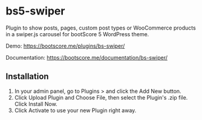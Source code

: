 # bs5-swiper

Plugin to show posts, pages, custom post types or WooCommerce products in a swiper.js carousel for bootScore 5 WordPress theme.

Demo: https://bootscore.me/plugins/bs-swiper/

Documentation: https://bootscore.me/documentation/bs-swiper/

## Installation

1. In your admin panel, go to Plugins > and click the Add New button.
2. Click Upload Plugin and Choose File, then select the Plugin's .zip file. Click Install Now.
3. Click Activate to use your new Plugin right away.
